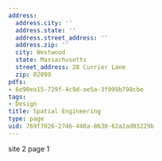 ```yaml
---
address:
  address.city: ''
  address.state: ''
  address.street_address: ''
  address.zip: ''
  city: Westwood
  state: Massachusetts
  street_address: 28 Currier Lane
  zip: 02099
pdfs:
- 6e90ea15-729f-4c9d-ae5a-3f999b798cbe
tags:
- Design
title: Spatial Engineering
type: page
uid: 769f7026-2746-448a-8630-62a2ad03229b
---
```

site 2 page 1